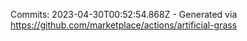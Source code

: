 Commits: 2023-04-30T00:52:54.868Z - Generated via https://github.com/marketplace/actions/artificial-grass
<br>
